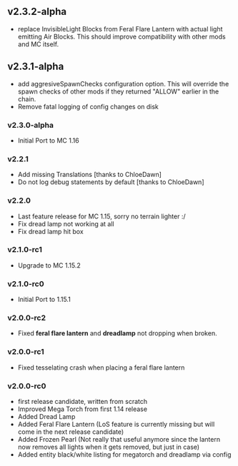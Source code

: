 ## v2.3.2-alpha
- replace InvisibleLight Blocks from Feral Flare Lantern with actual light emitting Air Blocks. This should improve compatibility with other mods and MC itself.

## v2.3.1-alpha
- add aggresiveSpawnChecks configuration option. This will override the spawn checks of other mods if they returned "ALLOW" earlier in the chain.
- Remove fatal logging of config changes on disk

### v2.3.0-alpha
 - Initial Port to MC 1.16

### v2.2.1
 - Add missing Translations [thanks to ChloeDawn]
 - Do not log debug statements by default [thanks to ChloeDawn]

### v2.2.0
 - Last feature release for MC 1.15, sorry no terrain lighter :/
 - Fix dread lamp not working at all
 - Fix dread lamp hit box

### v2.1.0-rc1
 - Upgrade to MC 1.15.2

### v2.1.0-rc0
 - Initial Port to 1.15.1

### v2.0.0-rc2
 - Fixed **feral flare lantern** and **dreadlamp** not dropping when broken.

### v2.0.0-rc1
 - Fixed tesselating crash when placing a feral flare lantern

### v2.0.0-rc0
 - first release candidate, written from scratch
 - Improved Mega Torch from first 1.14 release
 - Added Dread Lamp
 - Added Feral Flare Lantern (LoS feature is currently missing but will come in the next release candidate)
 - Added Frozen Pearl (Not really that useful anymore since the lantern now removes all lights when it gets removed, but just in case)
 - Added entity black/white listing for megatorch and dreadlamp via config

